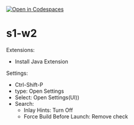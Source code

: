 [![Open in Codespaces](https://classroom.github.com/assets/launch-codespace-2972f46106e565e64193e422d61a12cf1da4916b45550586e14ef0a7c637dd04.svg)](https://classroom.github.com/open-in-codespaces?assignment_repo_id=15610051)
# s1-w2

Extensions: 
- Install Java Extension

Settings:
- Ctrl-Shift-P 
- type: Open Settings 
- Select: Open Settings(UI))
- Search:
    - Inlay Hints: Turn Off
    - Force Build Before Launch: Remove check